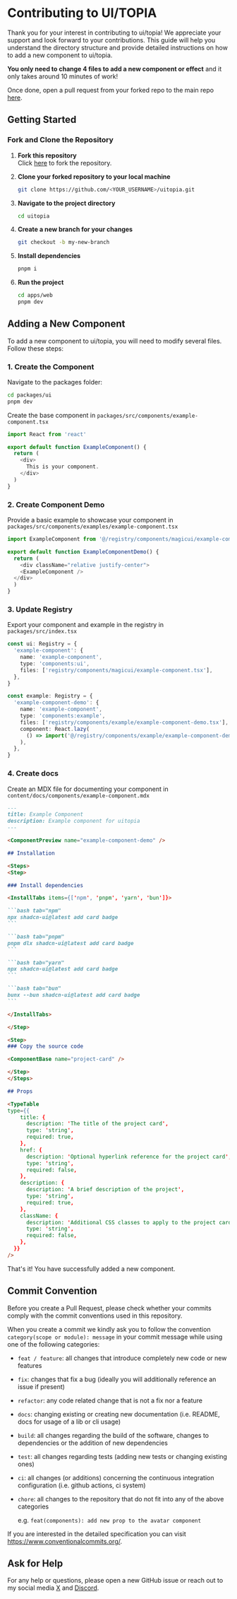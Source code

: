 # Contributing to UI/TOPIA

Thank you for your interest in contributing to ui/topia! We appreciate your support and look forward to your contributions. This guide will help you understand the directory structure and provide detailed instructions on how to add a new component to ui/topia.

**You only need to change 4 files to add a new component or effect** and it only takes around 10 minutes of work!

Once done, open a pull request from your forked repo to the main repo [here](https://github.com/cahyawibawa/ui-topia/compare).

## Getting Started

### Fork and Clone the Repository

1. **Fork this repository**  
   Click [here](https://github.com/cahyawibawa/ui-topia/fork) to fork the repository.

2. **Clone your forked repository to your local machine**

   ```bash
   git clone https://github.com/<YOUR_USERNAME>/uitopia.git
   ```

3. **Navigate to the project directory**

   ```bash
   cd uitopia
   ```

4. **Create a new branch for your changes**

   ```bash
   git checkout -b my-new-branch
   ```

5. **Install dependencies**

   ```bash
   pnpm i
   ```

6. **Run the project**
   ```bash
   cd apps/web
   pnpm dev
   ```

## Adding a New Component

To add a new component to ui/topia, you will need to modify several files. Follow these steps:

### 1. Create the Component

Navigate to the packages folder:

```bash
cd packages/ui
pnpm dev
```

Create the base component in `packages/src/components/example-component.tsx`

```typescript
import React from 'react'

export default function ExampleComponent() {
  return (
    <div>
      This is your component.
    </div>
  )
}
```

### 2. Create Component Demo

Provide a basic example to showcase your component in `packages/src/components/examples/example-component.tsx`

```typescript
import ExampleComponent from '@/registry/components/magicui/example-component'

export default function ExampleComponentDemo() {
  return (
    <div className="relative justify-center">
    <ExampleComponent />
  </div>
  )
}
```

### 3. Update Registry

Export your component and example in the registry in `packages/src/index.tsx`

```typescript
const ui: Registry = {
  'example-component': {
    name: 'example-component',
    type: 'components:ui',
    files: ['registry/components/magicui/example-component.tsx'],
  },
}

const example: Registry = {
  'example-component-demo': {
    name: 'example-component',
    type: 'components:example',
    files: ['registry/components/example/example-component-demo.tsx'],
    component: React.lazy(
      () => import('@/registry/components/example/example-component-demo')
    ),
  },
}
```

### 4. Create docs

Create an MDX file for documenting your component in `content/docs/components/example-component.mdx`

````md
---
title: Example Component
description: Example component for uitopia
---

<ComponentPreview name="example-component-demo" />

## Installation

<Steps>
<Step>

### Install dependencies

<InstallTabs items={['npm', 'pnpm', 'yarn', 'bun']}>

```bash tab="npm"
npx shadcn-ui@latest add card badge
```

```bash tab="pnpm"
pnpm dlx shadcn-ui@latest add card badge
```

```bash tab="yarn"
npx shadcn-ui@latest add card badge
```

```bash tab="bun"
bunx --bun shadcn-ui@latest add card badge
```

</InstallTabs>

</Step>

<Step>
### Copy the source code

<ComponentBase name="project-card" />

</Step>
</Steps>

## Props

<TypeTable
type={{
    title: {
      description: 'The title of the project card',
      type: 'string',
      required: true,
    },
    href: {
      description: 'Optional hyperlink reference for the project card',
      type: 'string',
      required: false,
    },
    description: {
      description: 'A brief description of the project',
      type: 'string',
      required: true,
    },
    className: {
      description: 'Additional CSS classes to apply to the project card',
      type: 'string',
      required: false,
    },
  }}  
/>
````

That's it! You have successfully added a new component.

## Commit Convention

Before you create a Pull Request, please check whether your commits comply with
the commit conventions used in this repository.

When you create a commit we kindly ask you to follow the convention
`category(scope or module): message` in your commit message while using one of
the following categories:

- `feat / feature`: all changes that introduce completely new code or new
  features
- `fix`: changes that fix a bug (ideally you will additionally reference an
  issue if present)
- `refactor`: any code related change that is not a fix nor a feature
- `docs`: changing existing or creating new documentation (i.e. README, docs for
  usage of a lib or cli usage)
- `build`: all changes regarding the build of the software, changes to
  dependencies or the addition of new dependencies
- `test`: all changes regarding tests (adding new tests or changing existing
  ones)
- `ci`: all changes (or additions) concerning the continuous integration configuration (i.e. github actions, ci system)
- `chore`: all changes to the repository that do not fit into any of the above
  categories

  e.g. `feat(components): add new prop to the avatar component`

If you are interested in the detailed specification you can visit
https://www.conventionalcommits.org/.

## Ask for Help

For any help or questions, please open a new GitHub issue or reach out to my social media [X](https://x.com/kyuotaka) and [Discord](https://discord.com/users/sinisterkids).

```

```
